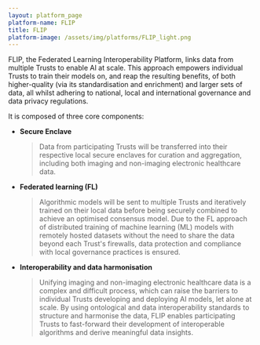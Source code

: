 ```yaml
---
layout: platform_page
platform-name: FLIP
title: FLIP
platform-image: /assets/img/platforms/FLIP_light.png
---
```


FLIP, the Federated Learning Interoperability Platform, links data from multiple Trusts to enable AI at scale. This approach empowers individual Trusts to train their models on, and reap the resulting benefits, of both higher-quality (via its standardisation and enrichment) and larger sets of data, all whilst adhering to national, local and international governance and data privacy regulations.

It is composed of three core components:

- **Secure Enclave**
  > Data from participating Trusts will be transferred into their respective local secure enclaves for curation and aggregation, including both imaging and non-imaging electronic healthcare data. 
- **Federated learning (FL)**
  >  Algorithmic models will be sent to multiple Trusts and iteratively trained on their local data before being securely combined to achieve an optimised consensus model. Due to the FL approach of distributed training of machine learning (ML) models with remotely hosted datasets without the need to share the data beyond each Trust's firewalls, data protection and compliance with local governance practices is ensured. 
- **Interoperability and data harmonisation**
  > Unifying imaging and non-imaging electronic healthcare data is a complex and difficult process, which can raise the barriers to individual Trusts developing and deploying AI models, let alone at scale. By using ontological and data interoperability standards to structure and harmonise the data, FLIP enables participating Trusts to fast-forward their development of interoperable algorithms and derive meaningful data insights.